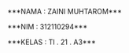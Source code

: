 <p> ***NAMA : ZAINI MUHTAROM*** </p>
<p> ***NIM : 312110294*** </p> 
<p> ***KELAS : TI . 21 . A3*** </p> 
